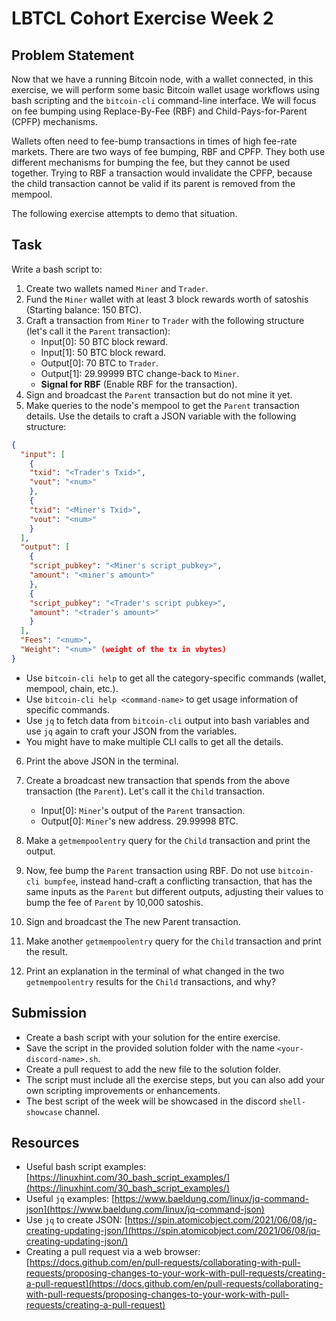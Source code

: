 # LBTCL Cohort Exercise Week 2

## Problem Statement
Now that we have a running Bitcoin node, with a wallet connected, in this exercise, we will perform some basic Bitcoin wallet usage workflows using bash scripting and the `bitcoin-cli` command-line interface. We will focus on fee bumping using Replace-By-Fee (RBF) and Child-Pays-for-Parent (CPFP) mechanisms.

Wallets often need to fee-bump transactions in times of high fee-rate markets. There are two ways of fee bumping, RBF and CPFP. They both use different mechanisms for bumping the fee, but they cannot be used together. Trying to RBF a transaction would invalidate the CPFP, because the child transaction cannot be valid if its parent is removed from the mempool.

The following exercise attempts to demo that situation.

## Task

Write a bash script to:

1. Create two wallets named `Miner` and `Trader`.
2. Fund the `Miner` wallet with at least 3 block rewards worth of satoshis (Starting balance: 150 BTC).
3. Craft a transaction from `Miner` to `Trader` with the following structure (let's call it the `Parent` transaction):
   - Input[0]: 50 BTC block reward.
   - Input[1]: 50 BTC block reward.
   - Output[0]: 70 BTC to `Trader`.
   - Output[1]: 29.99999 BTC change-back to `Miner`.
   - **Signal for RBF** (Enable RBF for the transaction).
4. Sign and broadcast the `Parent` transaction but do not mine it yet.
5. Make queries to the node's mempool to get the `Parent` transaction details. Use the details to craft a JSON variable with the following structure:

```json
{
  "input": [
	{
  	"txid": "<Trader's Txid>",
  	"vout": "<num>"
	},
	{
  	"txid": "<Miner's Txid>",
  	"vout": "<num>"
	}
  ],
  "output": [
	{
  	"script_pubkey": "<Miner's script_pubkey>",
  	"amount": "<miner's amount>"
	},
	{
  	"script_pubkey": "<Trader's script pubkey>",
  	"amount": "<trader's amount>"
	}
  ],
  "Fees": "<num>",
  "Weight": "<num>" (weight of the tx in vbytes)
}
```

- Use `bitcoin-cli help` to get all the category-specific commands (wallet, mempool, chain, etc.).
- Use `bitcoin-cli help <command-name>` to get usage information of specific commands.
- Use `jq` to fetch data from `bitcoin-cli` output into bash variables and use `jq` again to craft your JSON from the variables.
- You might have to make multiple CLI calls to get all the details.

6. Print the above JSON in the terminal.
7. Create a broadcast new transaction that spends from the above transaction (the `Parent`). Let's call it the `Child` transaction.
   - Input[0]: `Miner`'s output of the `Parent` transaction.
   - Output[0]: `Miner`'s new address. 29.99998 BTC.
8. Make a `getmempoolentry` query for the `Child` transaction and print the output.

9. Now, fee bump the `Parent` transaction using RBF. Do not use `bitcoin-cli bumpfee`, instead hand-craft a conflicting transaction, that has the same inputs as the `Parent` but different outputs, adjusting their values to bump the fee of `Parent` by 10,000 satoshis.
10. Sign and broadcast the The new Parent transaction.
11. Make another `getmempoolentry` query for the `Child` transaction and print the result.
12. Print an explanation in the terminal of what changed in the two `getmempoolentry` results for the `Child` transactions, and why?

## Submission

- Create a bash script with your solution for the entire exercise.
- Save the script in the provided solution folder with the name `<your-discord-name>.sh`.
- Create a pull request to add the new file to the solution folder.
- The script must include all the exercise steps, but you can also add your own scripting improvements or enhancements.
- The best script of the week will be showcased in the discord `shell-showcase` channel.

## Resources

- Useful bash script examples: [https://linuxhint.com/30_bash_script_examples/](https://linuxhint.com/30_bash_script_examples/)
- Useful `jq` examples: [https://www.baeldung.com/linux/jq-command-json](https://www.baeldung.com/linux/jq-command-json)
- Use `jq` to create JSON: [https://spin.atomicobject.com/2021/06/08/jq-creating-updating-json/](https://spin.atomicobject.com/2021/06/08/jq-creating-updating-json/)
- Creating a pull request via a web browser: [https://docs.github.com/en/pull-requests/collaborating-with-pull-requests/proposing-changes-to-your-work-with-pull-requests/creating-a-pull-request](https://docs.github.com/en/pull-requests/collaborating-with-pull-requests/proposing-changes-to-your-work-with-pull-requests/creating-a-pull-request)

